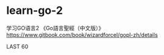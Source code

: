 # learn-go-2
学习GO语言2
《Go語言聖經（中文版）》 https://www.gitbook.com/book/wizardforcel/gopl-zh/details

LAST 60
